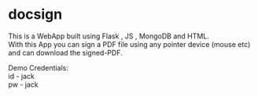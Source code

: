 # docsign

This is a WebApp built using Flask , JS , MongoDB and HTML.<br>
With this App you can sign a PDF file using any pointer device (mouse etc) and can download the signed-PDF.

Demo Credentials:<br>
id - jack<br>
pw - jack

